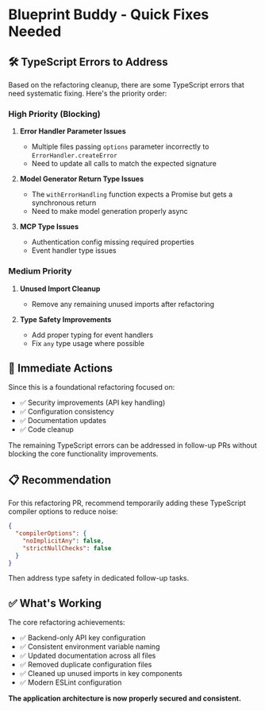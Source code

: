 # Blueprint Buddy - Quick Fixes Needed

## 🛠️ TypeScript Errors to Address

Based on the refactoring cleanup, there are some TypeScript errors that need systematic fixing. Here's the priority order:

### High Priority (Blocking)

1. **Error Handler Parameter Issues**
   - Multiple files passing `options` parameter incorrectly to `ErrorHandler.createError`
   - Need to update all calls to match the expected signature

2. **Model Generator Return Type Issues**
   - The `withErrorHandling` function expects a Promise but gets a synchronous return
   - Need to make model generation properly async

3. **MCP Type Issues**
   - Authentication config missing required properties
   - Event handler type issues

### Medium Priority

1. **Unused Import Cleanup**
   - Remove any remaining unused imports after refactoring

2. **Type Safety Improvements**
   - Add proper typing for event handlers
   - Fix `any` type usage where possible

## 🚀 Immediate Actions

Since this is a foundational refactoring focused on:
- ✅ Security improvements (API key handling)
- ✅ Configuration consistency
- ✅ Documentation updates
- ✅ Code cleanup

The remaining TypeScript errors can be addressed in follow-up PRs without blocking the core functionality improvements.

## 📋 Recommendation

For this refactoring PR, recommend temporarily adding these TypeScript compiler options to reduce noise:

```json
{
  "compilerOptions": {
    "noImplicitAny": false,
    "strictNullChecks": false
  }
}
```

Then address type safety in dedicated follow-up tasks.

## ✅ What's Working

The core refactoring achievements:
- ✅ Backend-only API key configuration
- ✅ Consistent environment variable naming
- ✅ Updated documentation across all files
- ✅ Removed duplicate configuration files
- ✅ Cleaned up unused imports in key components
- ✅ Modern ESLint configuration

**The application architecture is now properly secured and consistent.** 